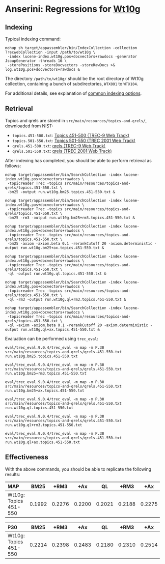 # Anserini: Regressions for [Wt10g](http://ir.dcs.gla.ac.uk/test_collections/wt10g.html)

## Indexing

Typical indexing command:

```
nohup sh target/appassembler/bin/IndexCollection -collection TrecwebCollection -input /path/to/wt10g \
 -index lucene-index.wt10g.pos+docvectors+rawdocs -generator JsoupGenerator -threads 16 \
 -storePositions -storeDocvectors -storeRawDocs >& log.wt10g.pos+docvectors+rawdocs &
```

The directory `/path/to/wt10g/` should be the root directory of Wt10g collection, containing a bunch of subdirectories, `WTX001` to `WTX104`.

For additional details, see explanation of [common indexing options](common-indexing-options.md).

## Retrieval

Topics and qrels are stored in `src/main/resources/topics-and-qrels/`, downloaded from NIST:

+ `topics.451-500.txt`: [Topics 451-500 (TREC-9 Web Track)](http://trec.nist.gov/data/topics_eng/topics.451-500.gz)
+ `topics.501-550.txt`: [Topics 501-550 (TREC 2001 Web Track)](http://trec.nist.gov/data/topics_eng/topics.501-550.txt)
+ `qrels.451-500.txt`: [qrels (TREC-9 Web Track)](http://trec.nist.gov/data/qrels_eng/qrels.trec9.main_web.gz)
+ `qrels.501-550.txt`: [qrels (TREC 2001 Web Track)](http://trec.nist.gov/data/qrels_eng/adhoc_qrels.txt)

After indexing has completed, you should be able to perform retrieval as follows:

```
nohup target/appassembler/bin/SearchCollection -index lucene-index.wt10g.pos+docvectors+rawdocs \
 -topicreader Trec -topics src/main/resources/topics-and-qrels/topics.451-550.txt \
 -bm25 -output run.wt10g.bm25.topics.451-550.txt &

nohup target/appassembler/bin/SearchCollection -index lucene-index.wt10g.pos+docvectors+rawdocs \
 -topicreader Trec -topics src/main/resources/topics-and-qrels/topics.451-550.txt \
 -bm25 -rm3 -output run.wt10g.bm25+rm3.topics.451-550.txt &

nohup target/appassembler/bin/SearchCollection -index lucene-index.wt10g.pos+docvectors+rawdocs \
 -topicreader Trec -topics src/main/resources/topics-and-qrels/topics.451-550.txt \
 -bm25 -axiom -axiom.beta 0.1 -rerankCutoff 20 -axiom.deterministic -output run.wt10g.bm25+ax.topics.451-550.txt &

nohup target/appassembler/bin/SearchCollection -index lucene-index.wt10g.pos+docvectors+rawdocs \
 -topicreader Trec -topics src/main/resources/topics-and-qrels/topics.451-550.txt \
 -ql -output run.wt10g.ql.topics.451-550.txt &

nohup target/appassembler/bin/SearchCollection -index lucene-index.wt10g.pos+docvectors+rawdocs \
 -topicreader Trec -topics src/main/resources/topics-and-qrels/topics.451-550.txt \
 -ql -rm3 -output run.wt10g.ql+rm3.topics.451-550.txt &

nohup target/appassembler/bin/SearchCollection -index lucene-index.wt10g.pos+docvectors+rawdocs \
 -topicreader Trec -topics src/main/resources/topics-and-qrels/topics.451-550.txt \
 -ql -axiom -axiom.beta 0.1 -rerankCutoff 20 -axiom.deterministic -output run.wt10g.ql+ax.topics.451-550.txt &

```

Evaluation can be performed using `trec_eval`:

```
eval/trec_eval.9.0.4/trec_eval -m map -m P.30 src/main/resources/topics-and-qrels/qrels.451-550.txt run.wt10g.bm25.topics.451-550.txt

eval/trec_eval.9.0.4/trec_eval -m map -m P.30 src/main/resources/topics-and-qrels/qrels.451-550.txt run.wt10g.bm25+rm3.topics.451-550.txt

eval/trec_eval.9.0.4/trec_eval -m map -m P.30 src/main/resources/topics-and-qrels/qrels.451-550.txt run.wt10g.bm25+ax.topics.451-550.txt

eval/trec_eval.9.0.4/trec_eval -m map -m P.30 src/main/resources/topics-and-qrels/qrels.451-550.txt run.wt10g.ql.topics.451-550.txt

eval/trec_eval.9.0.4/trec_eval -m map -m P.30 src/main/resources/topics-and-qrels/qrels.451-550.txt run.wt10g.ql+rm3.topics.451-550.txt

eval/trec_eval.9.0.4/trec_eval -m map -m P.30 src/main/resources/topics-and-qrels/qrels.451-550.txt run.wt10g.ql+ax.topics.451-550.txt

```

## Effectiveness

With the above commands, you should be able to replicate the following results:

MAP                                     | BM25      | +RM3      | +Ax       | QL        | +RM3      | +Ax       |
:---------------------------------------|-----------|-----------|-----------|-----------|-----------|-----------|
Wt10g: Topics 451-550                   | 0.1992    | 0.2276    | 0.2200    | 0.2021    | 0.2188    | 0.2275    |


P30                                     | BM25      | +RM3      | +Ax       | QL        | +RM3      | +Ax       |
:---------------------------------------|-----------|-----------|-----------|-----------|-----------|-----------|
Wt10g: Topics 451-550                   | 0.2214    | 0.2398    | 0.2483    | 0.2180    | 0.2310    | 0.2514    |


